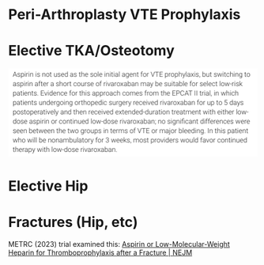# Peri-Arthroplasty VTE Prophylaxis

# Elective TKA/Osteotomy
![](_attachments/Pasted%20image%2020230221141010.png)

# Elective Hip

# Fractures (Hip, etc)
METRC (2023) trial examined this: [Aspirin or Low-Molecular-Weight Heparin for Thromboprophylaxis after a Fracture | NEJM](https://www.nejm.org/doi/full/10.1056/NEJMoa2205973)
